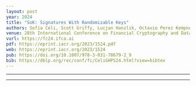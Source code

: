 ```yaml
---
layout: post
year: 2024
title: "SoK: Signatures With Randomizable Keys"
authors: Sofía Celi, Scott Griffy, Lucjan Hanzlik, Octavio Perez Kempner, Daniel Slamanig
venue: 28th International Conference on Financial Cryptography and Data Security - FC 2024
vurl: https://fc24.ifca.ai
pdf: https://eprint.iacr.org/2023/1524.pdf
web: https://eprint.iacr.org/2023/1524
pub: https://doi.org/10.1007/978-3-031-78679-2_9
bib: https://dblp.org/rec/conf/fc/CeliGHPS24.html?view=bibtex
---
```

---


---


